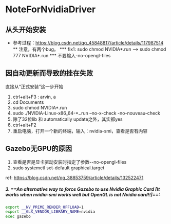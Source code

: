 # NoteForNvidiaDriver
## 从头开始安装
* 参考过程：https://blog.csdn.net/qq_45848817/article/details/117987514
** 注意，有两个bug。
  *** fix1: sudo chmod NVIDIA*.run --> sudo chmod 777 NVIDIA*.run
  *** 不要输入-no-opengl-files

## 因自动更新而导致的挂在失败
直接从“正式安装”这一步开始
1. ctrl+alt+F3 : arvin, a
2. cd Documents
3. sudo chmod NVIDIA*.run
4. sudo ./NVIDIA-Linux-x86_64-***.**.run –no-x-check -no-nouveau-check
5. 除了32位lib 和 automatically update之外，其实都yes
6. ctrl+alt+F2
7. 重启电脑，打开一个新的终端，输入：nvidia-smi，查看是否有内容



## Gazebo无GPU的原因
1. 查看是否是显卡驱动安装时指定了参数--no-opengl-files
2. sudo systemctl set-default graphical.target

ref: https://blog.csdn.net/qq_38853759/article/details/132522471

##### 3. ==An alternative way to force Gazebo to use Nvidia Graphic Card [It works when nvidia-smi works well but OpenGL is not Nvidia card!!]==:
```bash
export __NV_PRIME_RENDER_OFFLOAD=1
export __GLX_VENDOR_LIBRARY_NAME=nvidia
exec gazebo
```
